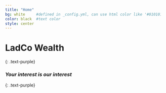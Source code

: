 ```yaml
---
title: "Home"
bg: white     #defined in _config.yml, can use html color like '#010101'
color: black  #text color
style: center
---
```


# __LadCo Wealth__
{: .text-purple}

<span class="fa-stack subtlecircle" style="font-size:100px; background:rgba(255,166,0,0.1)">
  <i class="fa fa-circle fa-stack-2x text-white"></i>
  <i class="fa fa-line-chart fa-stack-1x text-orange"></i>
</span>

### *Your interest is our interest*
{: .text-purple}